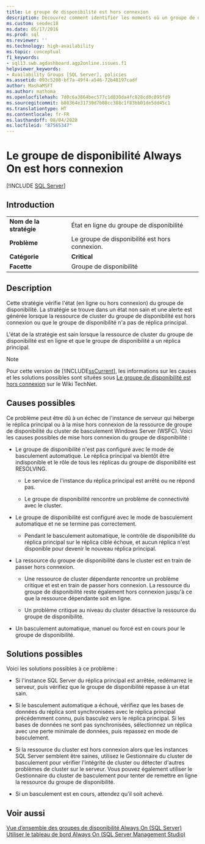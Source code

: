 ```yaml
---
title: Le groupe de disponibilité est hors connexion
description: Découvrez comment identifier les moments où un groupe de disponibilité Always On peut être mis hors connexion et les raisons possibles de cette opération.
ms.custom: seodec18
ms.date: 05/17/2016
ms.prod: sql
ms.reviewer: ''
ms.technology: high-availability
ms.topic: conceptual
f1_keywords:
- sql13.swb.agdashboard.agp2online.issues.f1
helpviewer_keywords:
- Availability Groups [SQL Server], policies
ms.assetid: 093c5208-bf7a-49f4-a546-72b48197cadf
author: MashaMSFT
ms.author: mathoma
ms.openlocfilehash: 7d0c6a3864bec577c1d030da4fc828cd0c095fd9
ms.sourcegitcommit: b80364e31739d7b08cc388c1f83bb01de5dd45c1
ms.translationtype: HT
ms.contentlocale: fr-FR
ms.lasthandoff: 08/04/2020
ms.locfileid: "87565347"
---
```

# <a name="always-on-availability-group-is-offline"></a>Le groupe de disponibilité Always On est hors connexion
[!INCLUDE [SQL Server](../../../includes/applies-to-version/sqlserver.md)]
    
## <a name="introduction"></a>Introduction  
  
|||  
|-|-|  
|**Nom de la stratégie**|État en ligne du groupe de disponibilité|  
|**Problème**|Le groupe de disponibilité est hors connexion.|  
|**Catégorie**|**Critical**|  
|**Facette**|Groupe de disponibilité|  
  
## <a name="description"></a>Description  
 Cette stratégie vérifie l'état (en ligne ou hors connexion) du groupe de disponibilité. La stratégie se trouve dans un état non sain et une alerte est générée lorsque la ressource de cluster du groupe de disponibilité est hors connexion ou que le groupe de disponibilité n'a pas de réplica principal.  
  
 L'état de la stratégie est sain lorsque la ressource de cluster du groupe de disponibilité est en ligne et que le groupe de disponibilité a un réplica principal.  
  
> [!NOTE]  
>  Pour cette version de [!INCLUDE[ssCurrent](../../../includes/sscurrent-md.md)], les informations sur les causes et les solutions possibles sont situées sous [Le groupe de disponibilité est hors connexion](https://go.microsoft.com/fwlink/p/?LinkId=220850) sur le Wiki TechNet.  
  
## <a name="possible-causes"></a>Causes possibles  
 Ce problème peut être dû à un échec de l'instance de serveur qui héberge le réplica principal ou à la mise hors connexion de la ressource de groupe de disponibilité du cluster de basculement Windows Server (WSFC). Voici les causes possibles de mise hors connexion du groupe de disponibilité :  
  
-   Le groupe de disponibilité n'est pas configuré avec le mode de basculement automatique. Le réplica principal va bientôt être indisponible et le rôle de tous les réplicas du groupe de disponibilité est RESOLVING.  
  
    -   Le service de l'instance du réplica principal est arrêté ou ne répond pas.  
  
    -   Le groupe de disponibilité rencontre un problème de connectivité avec le cluster.  
  
-   Le groupe de disponibilité est configuré avec le mode de basculement automatique et ne se termine pas correctement.  
  
    -   Pendant le basculement automatique, le contrôle de disponibilité du réplica principal sur le réplica cible échoue, et aucun réplica n'est disponible pour devenir le nouveau réplica principal.  
  
-   La ressource du groupe de disponibilité dans le cluster est en train de passer hors connexion.  
  
    -   Une ressource de cluster dépendante rencontre un problème critique et est en train de passer hors connexion. La ressource du groupe de disponibilité reste également hors connexion jusqu'à ce que la ressource dépendante soit en ligne.  
  
    -   Un problème critique au niveau du cluster désactive la ressource du groupe de disponibilité.  
  
-   Un basculement automatique, manuel ou forcé est en cours pour le groupe de disponibilité.  
  
## <a name="possible-solutions"></a>Solutions possibles  
 Voici les solutions possibles à ce problème :  
  
-   Si l'instance SQL Server du réplica principal est arrêtée, redémarrez le serveur, puis vérifiez que le groupe de disponibilité repasse à un état sain.  
  
-   Si le basculement automatique a échoué, vérifiez que les bases de données du réplica sont synchronisées avec le réplica principal précédemment connu, puis basculez vers le réplica principal. Si les bases de données ne sont pas synchronisées, sélectionnez un réplica avec une perte minimale de données, puis repassez en mode de basculement.  
  
-   Si la ressource du cluster est hors connexion alors que les instances SQL Server semblent être saines, utilisez le Gestionnaire du cluster de basculement pour vérifier l'intégrité de cluster ou détecter d'autres problèmes de cluster sur le serveur. Vous pouvez également utiliser le Gestionnaire du cluster de basculement pour tenter de remettre en ligne la ressource du groupe de disponibilité.  
  
-   Si un basculement est en cours, attendez qu'il soit achevé.  
  
## <a name="see-also"></a>Voir aussi  
 [Vue d’ensemble des groupes de disponibilité Always On &#40;SQL Server&#41;](../../../database-engine/availability-groups/windows/overview-of-always-on-availability-groups-sql-server.md)   
 [Utiliser le tableau de bord Always On &#40;SQL Server Management Studio&#41;](../../../database-engine/availability-groups/windows/use-the-always-on-dashboard-sql-server-management-studio.md)  
  
  
